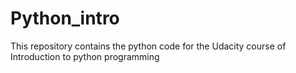 # Python_intro
This repository contains the python code for the Udacity course of Introduction to python programming
